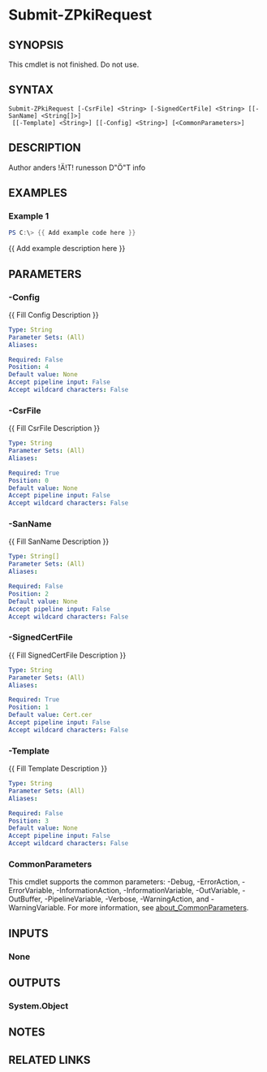 ﻿---
external help file: PsZPki.psm1-help.xml
Module Name: ZPki
online version:
schema: 2.0.0
---

# Submit-ZPkiRequest

## SYNOPSIS
This cmdlet is not finished.
Do not use.

## SYNTAX

```
Submit-ZPkiRequest [-CsrFile] <String> [-SignedCertFile] <String> [[-SanName] <String[]>]
 [[-Template] <String>] [[-Config] <String>] [<CommonParameters>]
```

## DESCRIPTION
Author anders !Ä!T!
runesson D"Ö"T info

## EXAMPLES

### Example 1
```powershell
PS C:\> {{ Add example code here }}
```

{{ Add example description here }}

## PARAMETERS

### -Config
{{ Fill Config Description }}

```yaml
Type: String
Parameter Sets: (All)
Aliases:

Required: False
Position: 4
Default value: None
Accept pipeline input: False
Accept wildcard characters: False
```

### -CsrFile
{{ Fill CsrFile Description }}

```yaml
Type: String
Parameter Sets: (All)
Aliases:

Required: True
Position: 0
Default value: None
Accept pipeline input: False
Accept wildcard characters: False
```

### -SanName
{{ Fill SanName Description }}

```yaml
Type: String[]
Parameter Sets: (All)
Aliases:

Required: False
Position: 2
Default value: None
Accept pipeline input: False
Accept wildcard characters: False
```

### -SignedCertFile
{{ Fill SignedCertFile Description }}

```yaml
Type: String
Parameter Sets: (All)
Aliases:

Required: True
Position: 1
Default value: Cert.cer
Accept pipeline input: False
Accept wildcard characters: False
```

### -Template
{{ Fill Template Description }}

```yaml
Type: String
Parameter Sets: (All)
Aliases:

Required: False
Position: 3
Default value: None
Accept pipeline input: False
Accept wildcard characters: False
```

### CommonParameters
This cmdlet supports the common parameters: -Debug, -ErrorAction, -ErrorVariable, -InformationAction, -InformationVariable, -OutVariable, -OutBuffer, -PipelineVariable, -Verbose, -WarningAction, and -WarningVariable. For more information, see [about_CommonParameters](http://go.microsoft.com/fwlink/?LinkID=113216).

## INPUTS

### None

## OUTPUTS

### System.Object
## NOTES

## RELATED LINKS
